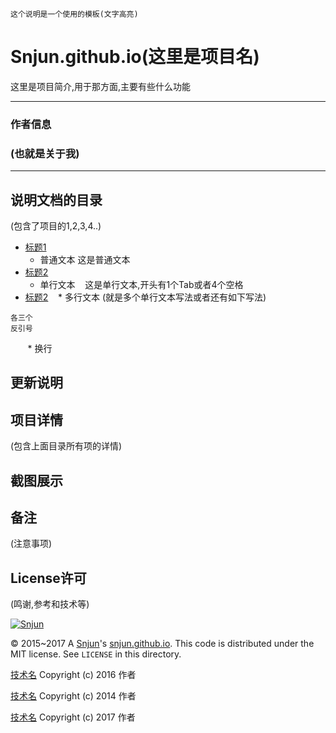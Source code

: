 `这个说明是一个使用的模板(文字高亮)`

Snjun.github.io(这里是项目名)
=========
这里是项目简介,用于那方面,主要有些什么功能

*******
### 作者信息<br>
### (也就是关于我)
*******

## 说明文档的目录
(包含了项目的1,2,3,4..)
* [标题1](#文本)
    * 普通文本
这是普通文本
* [标题2](#文本)
    * 单行文本
    这是单行文本,开头有1个Tab或者4个空格
* [标题2](#文本)
    * 多行文本
    (就是多个单行文本写法或者还有如下写法)
```一对
各三个
反引号
```
        * 换行

## 更新说明

## 项目详情
(包含上面目录所有项的详情)

## 截图展示

## 备注
(注意事项)

## License许可
(鸣谢,参考和技术等)

[![Snjun](https://img.shields.io/travis/rust-lang/rust.svg)](http://snjun.me/)

© 2015~2017 A [Snjun](http://snjun.me/)'s [snjun.github.io](https://github.com/snjun/snjun.github.io/).  This code is distributed under the MIT license. See `LICENSE` in this directory.

[技术名](https://github.com/) Copyright (c) 2016 作者

[技术名](https://github.com/) Copyright (c) 2014 作者

[技术名](https://github.com/) Copyright (c) 2017 作者
